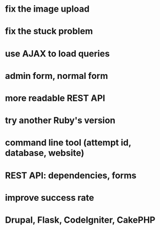# fix the image upload
# fix the stuck problem
# use AJAX to load queries
# admin form, normal form
# more readable REST API
# try another Ruby's version
# command line tool (attempt id, database, website)
# REST API: dependencies, forms
# improve success rate
# Drupal, Flask, CodeIgniter, CakePHP
